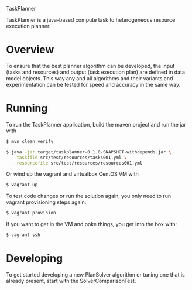 TaskPlanner

TaskPlanner is a java-based compute task to heterogeneous resource execution planner.

# Overview
To ensure that the best planner algorithm can be developed, the input (tasks and resources) and output (task execution plan) are defined in data model objects. This way any and all algorithms and their variants and experimentation can be tested for speed and accuracy in the same way.

# Running
To run the TaskPlanner application, build the maven project and run the jar with

```bash
$ mvn clean verify

$ java -jar target/taskplanner-0.1.0-SNAPSHOT-withdepends.jar \
  --taskfile src/test/resources/tasks001.yml \
  --resourcefile src/test/resources/resources001.yml
```

Or wind up the vagrant and virtualbox CentOS VM with

```bash
$ vagrant up
```

To test code changes or run the solution again, you only need to run vagrant provisioning steps again:

```bash
$ vagrant provision
```

If you want to get in the VM and poke things, you get into the box with:

```bash
$ vagrant ssh
```

# Developing
To get started developing a new PlanSolver algorithm or tuning one that is already present, start with the SolverComparisonTest.
